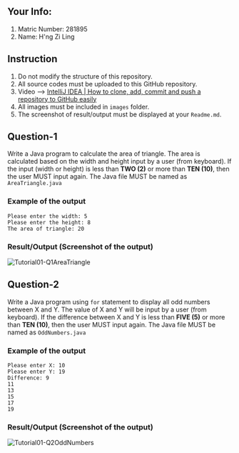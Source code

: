 ## Your Info:
1. Matric Number: 281895
1. Name: H'ng Zi Ling

## Instruction
1. Do not modify the structure of this repository.
1. All source codes must be uploaded to this GitHub repository.
1. Video --> [IntelliJ IDEA | How to clone, add, commit and push a repository to GitHub easily](https://youtu.be/RXV3Yusr0SI)
1. All images must be included in `images` folder.
1. The screenshot of result/output must be displayed at your `Readme.md`.

## Question-1

Write a Java program to calculate the area of triangle. The area is calculated based on the width and height input by a user (from keyboard).
If the input (width or height) is less than __TWO (2)__ or more than __TEN (10)__, then the user MUST input again. The Java file MUST be named as `AreaTriangle.java`

### Example of the output
```
Please enter the width: 5
Please enter the height: 8
The area of triangle: 20
```

### Result/Output (Screenshot of the output)
![Tutorial01-Q1AreaTriangle](https://github.com/STIW3054-A221/tutorial-1-HngZiLing/blob/master/images/Tutorial01-Q1AreaTriangle.png)

## Question-2

Write a Java program using `for` statement to display all odd numbers between X and Y. The value of X and Y will be input by a user (from keyboard). 
If the difference between X and Y is less than __FIVE (5)__ or more than __TEN (10)__, then the user MUST input again. The Java file MUST be named as `OddNumbers.java`

### Example of the output
```
Please enter X: 10
Please enter Y: 19
Difference: 9
11
13
15
17
19
```

### Result/Output (Screenshot of the output)
![Tutorial01-Q2OddNumbers](https://github.com/STIW3054-A221/tutorial-1-HngZiLing/blob/master/images/Tutorial01-Q2OddNumbers.png)
